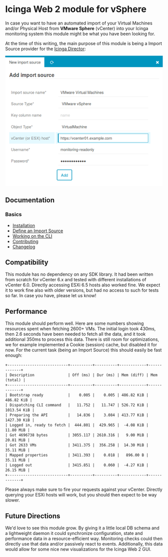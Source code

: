 Icinga Web 2 module for vSphere
===============================

In case you want to have an automated import of your Virtual Machines and/or
Physical Host from **VMware Sphere** (vCenter) into your Icinga monitoring
system this module might be what you have been looking for.

At the time of this writing, the main purpose of this module is being a
Import Source provider for the [Icinga Director](https://github.com/Icinga/icingaweb2-module-director):

[![Import from VMware vSphere](doc/screenshot/00_preview/000_preview-vmware-vsphere-center-configuration-for-icinga-director.png)](doc/03-Import-Source.md)


Documentation
-------------

### Basics
* [Installation](doc/01-Installation.md)
* [Define an Import Source](doc/03-Import-Source.md)
* [Working on the CLI](doc/04-CLI-Commands.md)
* [Contributing](doc/81-Contributing.md)
* [Changelog](doc/84-Changelog.md)

Compatibility
-------------

This module has no dependency on any SDK library. It had been written from
scratch for vCenter 6.x and tested with different installations of vCenter 6.0.
Directly accessing ESXi 6.5 hosts also worked fine. We expect it to work fine
also with older versions, but had no access to such for tests so far. In case
you have, please let us know!

Performance
-----------

This module should perform well. Here are some numbers showing resources spent
when fetching 2600+ VMs. The initial login took 430ms, then 2.6 seconds have
been needed to fetch all the data, and it took additional 350ms to process this
data. There is still room for optimizations, we for example implemented a Cookie
(session) cache, but disabled it for now. For the current task (being an Import
Source) this should easily be fast enough:

    +---------------------------+----------+----------+------------+-------------+
    | Description               | Off (ms) | Dur (ms) | Mem (diff) | Mem (total) |
    +---------------------------+----------+----------+------------+-------------+
    | Bootstrap ready           |    0.005 |    0.005 | 486.82 KiB |  486.82 KiB |
    | Dispatching CLI command   |   11.752 |   11.747 | 526.72 KiB | 1013.54 KiB |
    | Preparing the API         |   14.836 |    3.084 | 413.77 KiB | 1427.30 KiB |
    | Logged in, ready to fetch |  444.801 |  429.965 |  -4.08 KiB |   11.80 MiB |
    | Got 4696738 bytes         | 3055.117 | 2610.316 |   9.00 MiB |   20.81 MiB |
    | Got 2633 VMs              | 3411.375 |  356.258 |  14.30 MiB |   35.11 MiB |
    | Mapped properties         | 3411.393 |    0.018 |   896.00 B |   35.11 MiB |
    | Logged out                | 3415.851 |    0.060 |  -4.27 KiB |   26.15 MiB |
    +---------------------------+----------+----------+------------+-------------+

Please always make sure to fire your requests against your vCenter. Directly
querying your ESXi hosts will work, but you should then expect to be way slower.

Future Directions
-----------------

We'd love to see this module grow. By giving it a little local DB schema and a
lightweight daemon it could synchronize configuration, state and performance
data in a resource-efficient way. Monitoring checks could then directly use that
data and/or passively react to events. Additionally, this data would allow for
some nice new visualizations for the Icinga Web 2 GUI.
